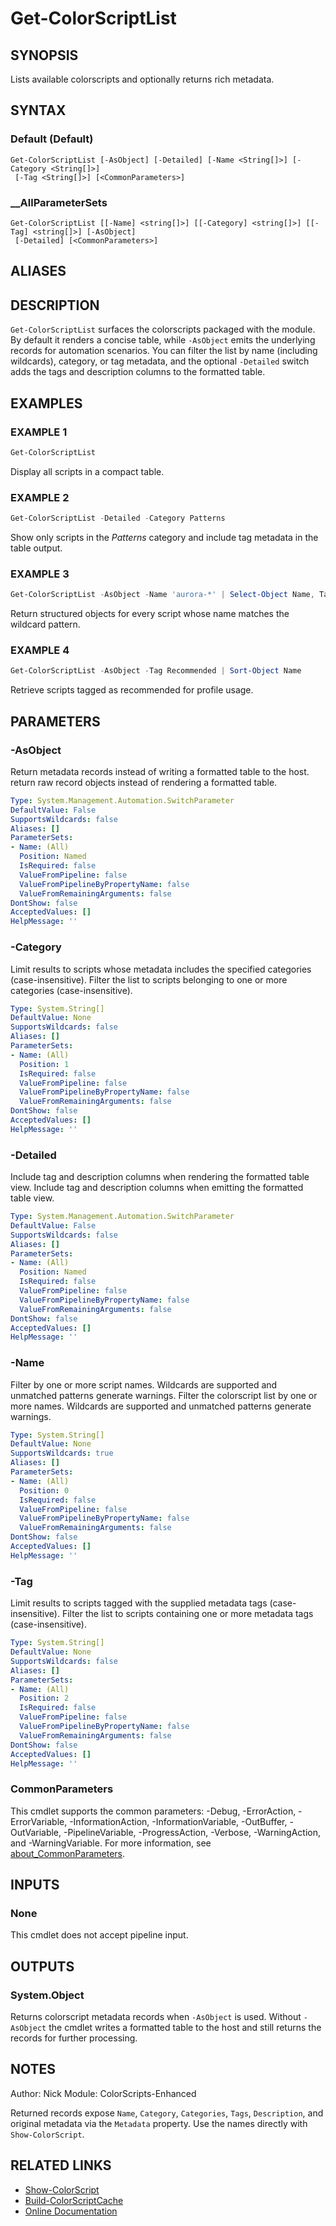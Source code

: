 ﻿---
document type: cmdlet
external help file: ColorScripts-Enhanced-help.xml
HelpUri: https://github.com/Nick2bad4u/ps-color-scripts-enhanced
Module Name: ColorScripts-Enhanced
ms.date: 10/26/2025
PlatyPS schema version: 2024-05-01
---

# Get-ColorScriptList

## SYNOPSIS

Lists available colorscripts and optionally returns rich metadata.

## SYNTAX

### Default (Default)

```
Get-ColorScriptList [-AsObject] [-Detailed] [-Name <String[]>] [-Category <String[]>]
 [-Tag <String[]>] [<CommonParameters>]
```

### __AllParameterSets

```
Get-ColorScriptList [[-Name] <string[]>] [[-Category] <string[]>] [[-Tag] <string[]>] [-AsObject]
 [-Detailed] [<CommonParameters>]
```

## ALIASES

## DESCRIPTION

`Get-ColorScriptList` surfaces the colorscripts packaged with the module. By default it renders a concise table, while `-AsObject` emits the underlying records for automation scenarios. You can filter the list by name (including wildcards), category, or tag metadata, and the optional `-Detailed` switch adds the tags and description columns to the formatted table.

## EXAMPLES

### EXAMPLE 1

```powershell
Get-ColorScriptList
```

Display all scripts in a compact table.

### EXAMPLE 2

```powershell
Get-ColorScriptList -Detailed -Category Patterns
```

Show only scripts in the _Patterns_ category and include tag metadata in the table output.

### EXAMPLE 3

```powershell
Get-ColorScriptList -AsObject -Name 'aurora-*' | Select-Object Name, Tags
```

Return structured objects for every script whose name matches the wildcard pattern.

### EXAMPLE 4

```powershell
Get-ColorScriptList -AsObject -Tag Recommended | Sort-Object Name
```

Retrieve scripts tagged as recommended for profile usage.

## PARAMETERS

### -AsObject

Return metadata records instead of writing a formatted table to the host.
return raw record objects instead of rendering a formatted table.

```yaml
Type: System.Management.Automation.SwitchParameter
DefaultValue: False
SupportsWildcards: false
Aliases: []
ParameterSets:
- Name: (All)
  Position: Named
  IsRequired: false
  ValueFromPipeline: false
  ValueFromPipelineByPropertyName: false
  ValueFromRemainingArguments: false
DontShow: false
AcceptedValues: []
HelpMessage: ''
```

### -Category

Limit results to scripts whose metadata includes the specified categories (case-insensitive).
Filter the list to scripts belonging to one or more categories (case-insensitive).

```yaml
Type: System.String[]
DefaultValue: None
SupportsWildcards: false
Aliases: []
ParameterSets:
- Name: (All)
  Position: 1
  IsRequired: false
  ValueFromPipeline: false
  ValueFromPipelineByPropertyName: false
  ValueFromRemainingArguments: false
DontShow: false
AcceptedValues: []
HelpMessage: ''
```

### -Detailed

Include tag and description columns when rendering the formatted table view.
Include tag and description columns when emitting the formatted table view.

```yaml
Type: System.Management.Automation.SwitchParameter
DefaultValue: False
SupportsWildcards: false
Aliases: []
ParameterSets:
- Name: (All)
  Position: Named
  IsRequired: false
  ValueFromPipeline: false
  ValueFromPipelineByPropertyName: false
  ValueFromRemainingArguments: false
DontShow: false
AcceptedValues: []
HelpMessage: ''
```

### -Name

Filter by one or more script names. Wildcards are supported and unmatched patterns generate warnings.
Filter the colorscript list by one or more names.
Wildcards are supported and unmatched patterns generate warnings.

```yaml
Type: System.String[]
DefaultValue: None
SupportsWildcards: true
Aliases: []
ParameterSets:
- Name: (All)
  Position: 0
  IsRequired: false
  ValueFromPipeline: false
  ValueFromPipelineByPropertyName: false
  ValueFromRemainingArguments: false
DontShow: false
AcceptedValues: []
HelpMessage: ''
```

### -Tag

Limit results to scripts tagged with the supplied metadata tags (case-insensitive).
Filter the list to scripts containing one or more metadata tags (case-insensitive).

```yaml
Type: System.String[]
DefaultValue: None
SupportsWildcards: false
Aliases: []
ParameterSets:
- Name: (All)
  Position: 2
  IsRequired: false
  ValueFromPipeline: false
  ValueFromPipelineByPropertyName: false
  ValueFromRemainingArguments: false
DontShow: false
AcceptedValues: []
HelpMessage: ''
```

### CommonParameters

This cmdlet supports the common parameters: -Debug, -ErrorAction, -ErrorVariable,
-InformationAction, -InformationVariable, -OutBuffer, -OutVariable, -PipelineVariable,
-ProgressAction, -Verbose, -WarningAction, and -WarningVariable. For more information, see
[about_CommonParameters](https://go.microsoft.com/fwlink/?LinkID=113216).

## INPUTS

### None

This cmdlet does not accept pipeline input.

## OUTPUTS

### System.Object

Returns colorscript metadata records when `-AsObject` is used. Without `-AsObject` the cmdlet writes a formatted table to the host and still returns the records for further processing.

## NOTES

Author: Nick
Module: ColorScripts-Enhanced

Returned records expose `Name`, `Category`, `Categories`, `Tags`, `Description`, and original metadata via the `Metadata` property. Use the names directly with `Show-ColorScript`.

## RELATED LINKS

- [Show-ColorScript](Show-ColorScript.md)
- [Build-ColorScriptCache](Build-ColorScriptCache.md)
- [Online Documentation](https://github.com/Nick2bad4u/ps-color-scripts-enhanced)
